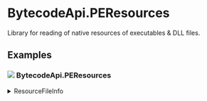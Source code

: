 # BytecodeApi.PEResources

Library for reading of native resources of executables & DLL files.

## Examples

### ![](http://bytecode77.com/public/vs/namespace.png) BytecodeApi.PEResources

<details>
<summary>ResourceFileInfo</summary>

A `ResourceFileInfo` represents an executable or DLL file that contains resources.

```
ResourceFileInfo resourceFile = new(@"C:\Windows\explorer.exe");

// Retrieve resource as byte[]:
byte[] rcData1 = resourceFile.GetResource(ResourceType.RCData, 101);

// Retrieve icon groups:
int[] iconNames = resourceFile.GetGroupIconResourceNames();
Icon[] icons = iconNames.Select(name => resourceFile.GetGroupIconResource(name)).ToArray();
```

Modify the resources of the file:

```
// Change executable icon:
resourceFile.ChangeIcon(new Icon(@"C:\path\to\icon.ico"));

// Strip all resources:
resourceFile.DeleteResources();
```
</details>